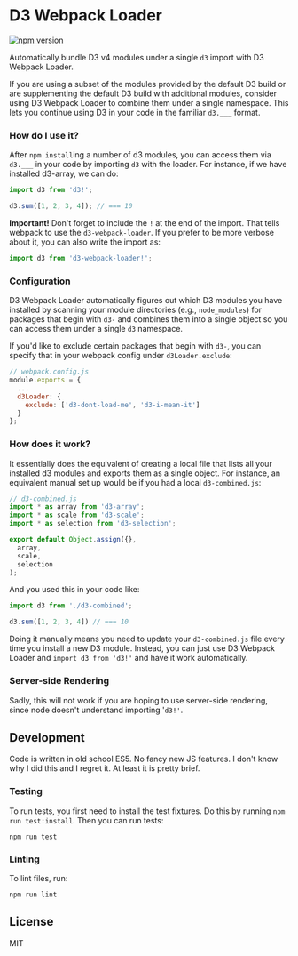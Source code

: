 # D3 Webpack Loader

[![npm version](https://badge.fury.io/js/d3-webpack-loader.svg)](https://badge.fury.io/js/d3-webpack-loader)


Automatically bundle D3 v4 modules under a single `d3` import with D3 Webpack Loader.

If you are using a subset of the modules provided by the default D3 build or are supplementing the default D3 build with additional modules, consider using D3 Webpack Loader to combine them under a single namespace. This lets you continue using D3 in your code in the familiar `d3.___` format.

### How do I use it?

After `npm install`ing a number of d3 modules, you can access them via `d3.___` in your code by importing `d3` with the loader. For instance, if we have installed d3-array, we can do:

```js
import d3 from 'd3!';

d3.sum([1, 2, 3, 4]); // === 10
```

**Important!** Don't forget to include the `!` at the end of the import. That tells webpack to use the `d3-webpack-loader`. If you prefer to be more verbose about it, you can also write the import as:

```js
import d3 from 'd3-webpack-loader!';
```

### Configuration

D3 Webpack Loader automatically figures out which D3 modules you have installed by scanning your module directories (e.g., `node_modules`) for packages that begin with `d3-` and combines them into a single object so you can access them under a single `d3` namespace.

If you'd like to exclude certain packages that begin with `d3-`, you can specify that in your webpack config under `d3Loader.exclude`:

```js
// webpack.config.js
module.exports = {
  ...
  d3Loader: {
    exclude: ['d3-dont-load-me', 'd3-i-mean-it']
  }
};
```

### How does it work?

It essentially does the equivalent of creating a local file that lists all your installed d3 modules and exports them as a single object. For instance, an equivalent manual set up would be if you had a local `d3-combined.js`:

```js
// d3-combined.js
import * as array from 'd3-array';
import * as scale from 'd3-scale';
import * as selection from 'd3-selection';

export default Object.assign({},
  array,
  scale,
  selection
);
```

And you used this in your code like:

```js
import d3 from './d3-combined';

d3.sum([1, 2, 3, 4]) // === 10
```

Doing it manually means you need to update your `d3-combined.js` file every time you install a new D3 module. Instead, you can just use D3 Webpack Loader and `import d3 from 'd3!'` and have it work automatically.

### Server-side Rendering

Sadly, this will not work if you are hoping to use server-side rendering, since node doesn't understand importing '`d3!'`. 


## Development

Code is written in old school ES5. No fancy new JS features. I don't know why I did this and I regret it. At least it is pretty brief.

### Testing

To run tests, you first need to install the test fixtures. Do this by running `npm run test:install`. Then you can run tests:

```
npm run test
```

### Linting

To lint files, run:

```
npm run lint
```

## License

MIT

